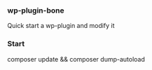 ### wp-plugin-bone

Quick start a wp-plugin and modify it

### Start

composer update && composer dump-autoload




